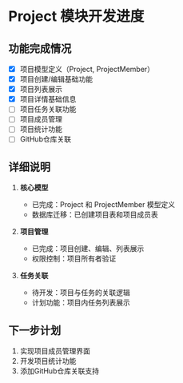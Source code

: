 # Project 模块开发进度

## 功能完成情况
- [x] 项目模型定义（Project, ProjectMember）
- [x] 项目创建/编辑基础功能
- [x] 项目列表展示
- [x] 项目详情基础信息
- [ ] 项目任务关联功能
- [ ] 项目成员管理
- [ ] 项目统计功能
- [ ] GitHub仓库关联

## 详细说明
1. **核心模型**
   - 已完成：Project 和 ProjectMember 模型定义
   - 数据库迁移：已创建项目表和项目成员表
   
2. **项目管理**
   - 已完成：项目创建、编辑、列表展示
   - 权限控制：项目所有者验证

3. **任务关联**
   - 待开发：项目与任务的关联逻辑
   - 计划功能：项目内任务列表展示

## 下一步计划
1. 实现项目成员管理界面
2. 开发项目统计功能
3. 添加GitHub仓库关联支持